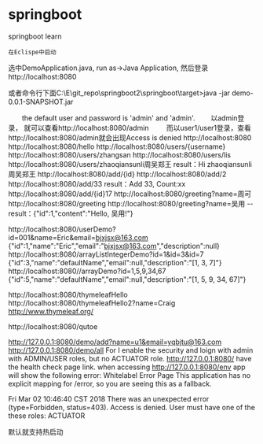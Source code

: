 # springboot
springboot learn


    在Eclispe中启动
  选中DemoApplication.java, run as->Java Application, 然后登录http://localhost:8080

  或者命令行下面C:\E\git_repo\springboot2\springboot\target>java -jar demo-0.0.1-SNAPSHOT.jar

　　the default user and password is 'admin' and 'admin'.
　　以admin登录， 就可以查看http://localhost:8080/admin
　　 而以user1/user1登录，查看http://localhost:8080/admin就会出现Access is denied
  http://localhost:8080
  http://localhost:8080/hello
  http://localhost:8080/users/{username}
  http://localhost:8080/users/zhangsan
  http://localhost:8080/users/lis
  http://localhost:8080/users/zhaoqiansunli周吴郑王  result：Hi zhaoqiansunli周吴郑王
  http://localhost:8080/add/{id}
  http://localhost:8080/add/2
  http://localhost:8080/add/33    result：Add 33, Count:xx
  http://localhost:8080/add/{id}17
  http://localhost:8080/greeting?name=周可
  http://localhost:8080/greeting
  http://localhost:8080/greeting?name=吴用 -- result：{"id":1,"content":"Hello, 吴用!"}

  http://localhost:8080/userDemo?id=001&name=Eric&email=bjxjsx@163.com
  {"id":1,"name":"Eric","email":"bjxjsx@163.com","description":null}
  http://localhost:8080/arrayListIntegerDemo?id=1&id=3&id=7
  {"id":3,"name":"defaultName","email":null,"description":"[1, 3, 7]"}
  http://localhost:8080//arrayDemo?id=1,5,9,34,67
  {"id":5,"name":"defaultName","email":null,"description":"[1, 5, 9, 34, 67]"}

  http://localhost:8080/thymeleafHello
  http://localhost:8080/thymeleafHello2?name=Craig
  http://www.thymeleaf.org/

  http://localhost:8080/qutoe

http://127.0.0.1:8080/demo/add?name=u1&email=yqbjtu@163.com
http://127.0.0.1:8080/demo/all
  For I enable the security and loign with admin with ADMIN/USER roles, but no ACTUATOR role.
  http://127.0.0.1:8080/  have the health check page link.
  when accessing http://127.0.0.1:8080/env
  app will show the following error:
  Whitelabel Error Page
This application has no explicit mapping for /error, so you are seeing this as a fallback.

Fri Mar 02 10:46:40 CST 2018
There was an unexpected error (type=Forbidden, status=403).
Access is denied. User must have one of the these roles: ACTUATOR

默认就支持热启动